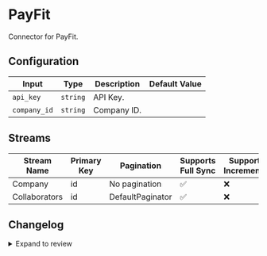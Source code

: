 # PayFit
Connector for PayFit.

## Configuration

| Input | Type | Description | Default Value |
|-------|------|-------------|---------------|
| `api_key` | `string` | API Key.  |  |
| `company_id` | `string` | Company ID.  |  |

## Streams
| Stream Name | Primary Key | Pagination | Supports Full Sync | Supports Incremental |
|-------------|-------------|------------|---------------------|----------------------|
| Company | id | No pagination | ✅ |  ❌  |
| Collaborators | id | DefaultPaginator | ✅ |  ❌  |

## Changelog

<details>
  <summary>Expand to review</summary>

| Version          | Date              | Pull Request | Subject        |
|------------------|-------------------|--------------|----------------|
| 0.0.13 | 2025-06-21 | [61924](https://github.com/airbytehq/airbyte/pull/61924) | Update dependencies |
| 0.0.12 | 2025-06-14 | [60081](https://github.com/airbytehq/airbyte/pull/60081) | Update dependencies |
| 0.0.11 | 2025-05-03 | [59464](https://github.com/airbytehq/airbyte/pull/59464) | Update dependencies |
| 0.0.10 | 2025-04-27 | [59081](https://github.com/airbytehq/airbyte/pull/59081) | Update dependencies |
| 0.0.9 | 2025-04-19 | [58506](https://github.com/airbytehq/airbyte/pull/58506) | Update dependencies |
| 0.0.8 | 2025-04-12 | [57907](https://github.com/airbytehq/airbyte/pull/57907) | Update dependencies |
| 0.0.7 | 2025-04-05 | [57368](https://github.com/airbytehq/airbyte/pull/57368) | Update dependencies |
| 0.0.6 | 2025-03-29 | [56729](https://github.com/airbytehq/airbyte/pull/56729) | Update dependencies |
| 0.0.5 | 2025-03-22 | [56162](https://github.com/airbytehq/airbyte/pull/56162) | Update dependencies |
| 0.0.4 | 2025-03-08 | [55063](https://github.com/airbytehq/airbyte/pull/55063) | Update dependencies |
| 0.0.3 | 2025-02-23 | [54555](https://github.com/airbytehq/airbyte/pull/54555) | Update dependencies |
| 0.0.2 | 2025-02-15 | [54022](https://github.com/airbytehq/airbyte/pull/54022) | Update dependencies |
| 0.0.1 | 2025-01-23 | | Initial release by [@remilapeyre](https://github.com/remilapeyre) via Connector Builder |

</details>
